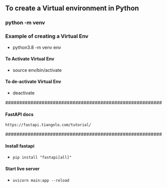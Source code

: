 ## To create a Virtual environment in Python ##

### python<version> -m venv <virtual-environment-name>


### Example of creating a Virtual Env

- python3.8  -m venv env

#### To Activate Virtual Env
- source env/bin/activate   

#### To de-activate Virtual Env
- deactivate

########################################################
#### FastAPI docs
```https://fastapi.tiangolo.com/tutorial/```

########################################################
#### Install fastapi
- ```pip install "fastapi[all]"```

#### Start live server
- ```uvicorn main:app --reload```